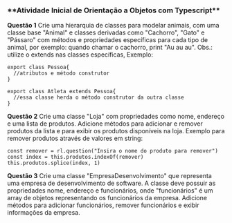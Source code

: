 <h3>**Atividade Inicial de Orientação a Objetos com Typescript**</h3>

**Questão 1**
Crie uma hierarquia de classes para modelar animais, com uma classe base "Animal" e classes derivadas como "Cachorro", "Gato" e "Pássaro" com métodos e propriedades específicas para cada tipo de animal, por exemplo: quando chamar o cachorro, print "Au au au". Obs.: utilize o extends nas classes específicas, Exemplo:
```
export class Pessoa{
  //atributos e método construtor
}

export class Atleta extends Pessoa{
  //essa classe herda o método construtor da outra classe
}

```
**Questão 2**
Crie uma classe "Loja" com propriedades como nome, endereço e uma lista de produtos. Adicione métodos para adicionar e remover produtos da lista e para exibir os produtos disponíveis na loja.
Exemplo para remover produtos através de valores em string:
```
const remover = rl.question("Insira o nome do produto para remover")
const index = this.produtos.indexOf(remover)
this.produtos.splice(index, 1)
```

**Questão 3**
Crie uma classe "EmpresaDesenvolvimento" que representa uma empresa de desenvolvimento de software. A classe deve possuir as propriedades nome, endereço e funcionários, onde "funcionários" é um array de objetos representando os funcionários da empresa. Adicione métodos para adicionar funcionários, remover funcionários e exibir informações da empresa.
